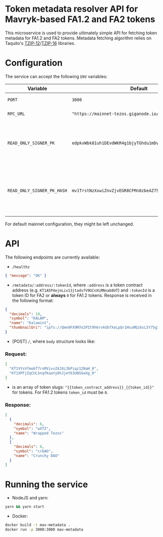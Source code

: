 # Token metadata resolver API for Mavryk-based FA1.2 and FA2 tokens

This microservice is used to provide ultimately simple API for fetching token metadata for FA1.2 and FA2 tokens.
Metadata fetching algorithm relies on Taquito's [TZIP-12](https://tezostaquito.io/docs/tzip12)/[TZIP-16](https://tezostaquito.io/docs/metadata-tzip16) libraries.

# Configuration

The service can accept the following `ENV` variables:

| Variable                   | Default                                                  | Description                                                  |
| -------------------------- | -------------------------------------------------------- | ------------------------------------------------------------ |
| `PORT`                     | `3000`                                                   | Expected server port                                         |
| `RPC_URL`                  | `"https://mainnet-tezos.giganode.io/"`                   | RPC URL to be used                                           |
| `READ_ONLY_SIGNER_PK`      | `edpkvWbk81uh1DEvdWKR4g1bjyTGhdu1mDvznPUFE2zDwNsLXrEb9K` | Public key of account with balance used for dry-running      |
| `READ_ONLY_SIGNER_PK_HASH` | `mv1TrstNzXxwiZnvZjvEGR8CFMn8zbeAZ7SV`                   | Public key hash of account with balance used for dry-running |

For default mainnet configuration, they might be left unchanged.

# API

The following endpoints are currently available:

- `/healthz`

```json
{ "message": "OK" }
```

- `/metadata/:address/:tokenId`, where `:address` is a token contract address (e.g. `KT1A5P4ejnLix13jtadsfV9GCnXLMNnab8UT`) and `:tokenId` is a token ID for FA2 or **always** `0` for FA1.2 tokens. Response is received in the following format:

```json
{
  "decimals": 10,
  "symbol": "KALAM",
  "name": "Kalamint",
  "thumbnailUri": "ipfs://Qme9FX9M7o2PZt9h6rvkUbfXoLpQr1HsuMQi6sL5Y75g3A"
}
```

- [POST] `/`, where `body` structure looks like:

### Request:

```json
[
  "KT1VYsVfmobT7rsMVivvZ4J8i3bPiqz12NaH_0",
  "KT1XPFjZqCULSnqfKaaYy8hJjeY63UNSGwXg_0"
]
```

- is an array of token slugs: `"{{token_contract_address}}_{{token_id}}"` for tokens. For FA1.2 tokens `token_id` must be `0`.

### Response:

```json
[
  {
    "decimals": 6,
    "symbol": "wXTZ",
    "name": "Wrapped Tezos"
  },
  {
    "decimals": 8,
    "symbol": "crDAO",
    "name": "Crunchy DAO"
  }
]
```

# Running the service

- NodeJS and yarn:

```bash
yarn && yarn start
```

- Docker:

```bash
docker build -t mav-metadata .
docker run -p 3000:3000 mav-metadata
```
